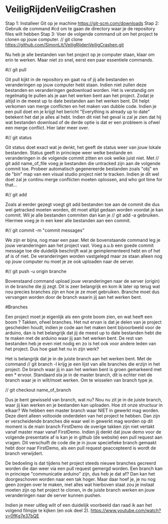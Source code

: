 # VeiligRijdenVeiligCrashen

Stap 1: Installeer Git op je machine https://git-scm.com/downloads
Stap 2: Gebruik de command #cd om te gaan de directory waar je de repository files wilt hebben
Stap 3: Voer de volgende command uit om het project te clonen op jouw computer.
        // git clone https://github.com/SimonLit/VeiligRijdenVeiligCrashen.git
        
Nu heb je alle bestanden van het project op je computer staan, klaar om erin te werken. Maar niet zo snel, eerst een paar essentiele commands.

#// git pull

Git pull kijkt in de repository en gaat na of jij alle bestanden en veranderingen op jouw computer hebt staan. Indien niet zullen deze bestanden en veranderingen gedownload worden. Het is verstandig om regelmatig te pullen als je aan het werken bent aan het project. Zodat je altijd in de meest up to date bestanden aan het werken bent. Dit helpt verkomen van merge conflicten en het maken van dubble code. Indien je een pull doet en je krijgt het bericht "Everything is already up to date" betekent het dat je alles al hebt. Indien dit niet het geval is zal je zien dat hij wat bestanden download of de derde optie is dat er een probleem is ofwel een merge conflict. Hier later meer over.

#// git status

Git status doet exact wat je denkt, het geeft de status weer van jouw lokale bestanden. Status geeft in princiepe weer welke bestande en veranderingen in de volgende commit zitten en ook welke juist niet. Met // git add name_of_file voeg je bestanden die untracked zijn aan de volgende commit toe. Probeer automatisch gegenereerde bestanden zoals "obj" en de "bin" map van een visual studio project niet te tracken. Indien je dit wel doet zal je continu merge conflicten moeten oplossen, and who got time for that...

#// git add 

Zoals al eerder gezegt voegt git add bestanden toe aan de commit die dus wel getracked moeten worden, dit moet altijd gedaan worden voordat je kan commit. Wil je alle bestanden commiten dan kan je // git add -a gebruiken. Hiermee voeg je in een keer alle bestanden aan een commit.

#// git commit -m "commit messages"

We zijn er bijna, nog maar een paar. Met de bovenstaande command leg je jouw veranderingen aan het project vast. Voeg a.u.b een goede commit message toe die duidelijk beschrijft wat je geimplementeerd hebt en of het af is of niet. De veranderingen worden vastgelegd maar ze staan alleen nog op jouw computer nu moet je ze ook uploaden naar de server.

#// git push -u origin branche

Bovenstaand command upload jouw veranderingen naar de server (origin) in de branche die jij zegt. Dit is zeer belangrijk en kom ik later op terug wat nou precies branches zijn en hoe je ze moet gebruiken. Branche moet dus vervangen worden door de branch waarin jij aan het werken bent.

#Branches

Een project moet je eigenlijk als een grote boom zien, en wat heeft een boom ? Takken, ofwel branches. Het nut ervan is dat je delen van je project gescheiden houdt, indien je code aan het maken bent bijvoorbeeld voor de arduino, dan is het belangrijk dat jij de meest up to date bestanden hebt die te maken met de arduino waar jij aan het werken bent. De rest van bestanden heb je even niet nodig en zo is het ook voor andere leden van het project. Dus hoe gaat het nu in zijn werk?

Het is belangrijk dat je in de juiste branch aan het werken bent. Met de command // git branch -l krijg je een lijst van alle branches die erzijn in het project. De branch waar jij in aan het werken bent is groen gemarkeerd met een * ervoor. Standaard sta je in de master branch, dit is echter niet de branch waar je in wilt/moet werken. Om te wisselen van branch type je.

// git checkout name_of_branch

Dus je bent gewisseld van branch, wat nu? Nou nu zit je in de juiste branch, waar jij kan werken en je bestanden kan uploaden. Hoe zit onze structuur in elkaar? We hebben een master branch waar NIET in gewerkt mag worden. Deze dient alleen voltooide onderdelen van het project te hebben. Dan zijn er verscheidende branches die waar wel in gewerkt mag worden op dit moment is de main branch FirstDemo de overige takken zijn niet vertakt vanaf master maar vanaf FirstDemo. Indien jij denkt dat jouw demo voor de volgende presentatie af is kan je in github (de website) een pull request aan vragen. Dit verschuift de code die je in jouw speciefieke branch gemaakt hebt door naar FirstDemo, als een pull request geaccepteerd is wordt de branch verwijdert.

De bedoeling is dat tijdens het project steeds nieuwe branches gecreerd worden die dan weer via een pull request gemergd worden. Een branch kan in princiepe "communicatie arduino" zijn, dus heb je dat af? Dan kan het doorgeschoven worden naar een tak hoger.
Maar daar hoef je, je nu nog geen zorgen over te maken, met alles wat hierboven staat zou je instaat moeten zijn op het project te clonen, in de juiste branch werken en jouw veranderingen naar de server kunnen pushen.

Indien je meer uitleg wilt of een duidelijk voorbeeld dan raad ik aan het volgend filmpje te kijken (en ook deel 2).
https://www.youtube.com/watch?v=0fKg7e37bQE

